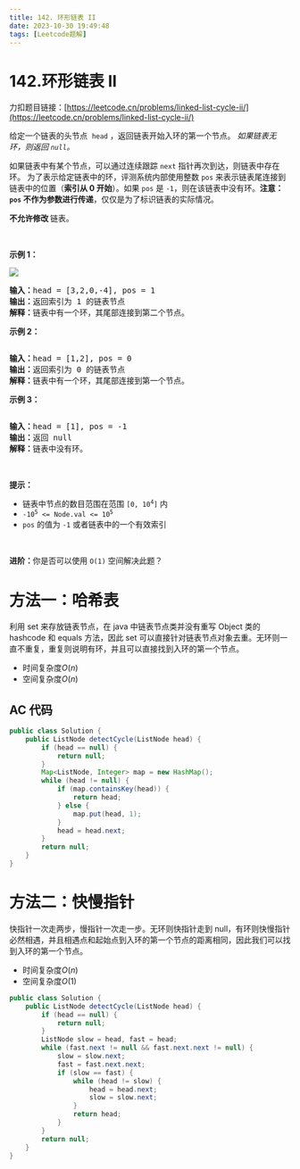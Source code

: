 ```yaml
---
title: 142. 环形链表 II
date: 2023-10-30 19:49:48
tags: [Leetcode题解]
---
```


# 142.环形链表 II

力扣题目链接：[https://leetcode.cn/problems/linked-list-cycle-ii/](https://leetcode.cn/problems/linked-list-cycle-ii/)

<p>给定一个链表的头节点 &nbsp;<code>head</code>&nbsp;，返回链表开始入环的第一个节点。&nbsp;<em>如果链表无环，则返回&nbsp;<code>null</code>。</em></p>

<p>如果链表中有某个节点，可以通过连续跟踪 <code>next</code> 指针再次到达，则链表中存在环。 为了表示给定链表中的环，评测系统内部使用整数 <code>pos</code> 来表示链表尾连接到链表中的位置（<strong>索引从 0 开始</strong>）。如果 <code>pos</code> 是 <code>-1</code>，则在该链表中没有环。<strong>注意：<code>pos</code> 不作为参数进行传递</strong>，仅仅是为了标识链表的实际情况。</p>

<p><strong>不允许修改 </strong>链表。</p>

<ul>
</ul>

<p>&nbsp;</p>

<p><strong>示例 1：</strong></p>

<p><img src="https://assets.leetcode.com/uploads/2018/12/07/circularlinkedlist.png" /></p>

<pre>
<strong>输入：</strong>head = [3,2,0,-4], pos = 1
<strong>输出：</strong>返回索引为 1 的链表节点
<strong>解释：</strong>链表中有一个环，其尾部连接到第二个节点。
</pre>

<p><strong>示例&nbsp;2：</strong></p>

<p><img alt="" src="https://assets.leetcode-cn.com/aliyun-lc-upload/uploads/2018/12/07/circularlinkedlist_test2.png" /></p>

<pre>
<strong>输入：</strong>head = [1,2], pos = 0
<strong>输出：</strong>返回索引为 0 的链表节点
<strong>解释：</strong>链表中有一个环，其尾部连接到第一个节点。
</pre>

<p><strong>示例 3：</strong></p>

<p><img alt="" src="https://assets.leetcode-cn.com/aliyun-lc-upload/uploads/2018/12/07/circularlinkedlist_test3.png" /></p>

<pre>
<strong>输入：</strong>head = [1], pos = -1
<strong>输出：</strong>返回 null
<strong>解释：</strong>链表中没有环。
</pre>

<p>&nbsp;</p>

<p><strong>提示：</strong></p>

<ul>
	<li>链表中节点的数目范围在范围 <code>[0, 10<sup>4</sup>]</code> 内</li>
	<li><code>-10<sup>5</sup> &lt;= Node.val &lt;= 10<sup>5</sup></code></li>
	<li><code>pos</code> 的值为 <code>-1</code> 或者链表中的一个有效索引</li>
</ul>

<p>&nbsp;</p>

<p><strong>进阶：</strong>你是否可以使用 <code>O(1)</code> 空间解决此题？</p>

# 方法一：哈希表

利用 set 来存放链表节点，在 java 中链表节点类并没有重写 Object 类的 hashcode 和 equals 方法，因此 set 可以直接针对链表节点对象去重。无环则一直不重复，重复则说明有环，并且可以直接找到入环的第一个节点。

- 时间复杂度$O(n)$
- 空间复杂度$O(n)$

## AC 代码

```java
public class Solution {
    public ListNode detectCycle(ListNode head) {
        if (head == null) {
            return null;
        }
        Map<ListNode, Integer> map = new HashMap();
        while (head != null) {
            if (map.containsKey(head)) {
                return head;
            } else {
                map.put(head, 1);
            }
            head = head.next;
        }
        return null;
    }
}
```

# 方法二：快慢指针

快指针一次走两步，慢指针一次走一步。无环则快指针走到 null，有环则快慢指针必然相遇，并且相遇点和起始点到入环的第一个节点的距离相同，因此我们可以找到入环的第一个节点。

- 时间复杂度$O(n)$
- 空间复杂度$O(1)$

```java
public class Solution {
    public ListNode detectCycle(ListNode head) {
        if (head == null) {
            return null;
        }
        ListNode slow = head, fast = head;
        while (fast.next != null && fast.next.next != null) {
            slow = slow.next;
            fast = fast.next.next;
            if (slow == fast) {
                while (head != slow) {
                    head = head.next;
                    slow = slow.next;
                }
                return head;
            }
        }
        return null;
    }
}
```
